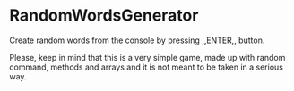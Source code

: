 # RandomWordsGenerator
Create random words from the console by pressing ,,ENTER,, button.

Please, keep in mind that this is a very simple game, made up with random command, methods and arrays and it is not meant to be taken in a serious way.
